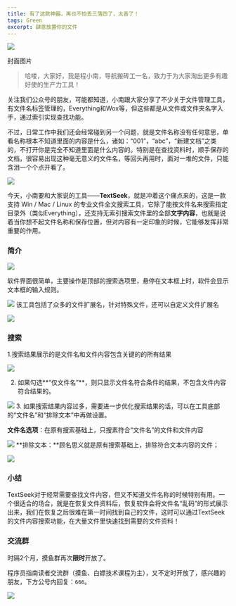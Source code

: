 ```yaml
---
title: 有了这款神器，再也不怕丢三落四了，太香了！
tags: Green
excerpt: 肆意放置你的文件
---
```



![](https://navtool.gitee.io/blog/assets/imgs/20221123/000.jpg)

封面图片


> 哈喽，大家好，我是程小南，导航搬砖工一名，致力于为大家淘出更多有趣好使的生产力工具！

关注我们公众号的朋友，可能都知道，小南跟大家分享了不少关于文件管理工具，有文件名标签管理的，Everything和Wox等，但这些都是从文件或文件夹名字入手，通过索引实现查找功能。

不过，日常工作中我们还会经常碰到另一个问题，就是文件名称没有任何意思，单看名称根本不知道里面的内容是什么，诸如：“001”，“abc”，“新建文档”之类的，不打开你是完全不知道里面是什么内容的。特别是在查找资料时，顺手保存的文档，很容易出现这种毫无意义的文件名，等回头再用时，面对一堆的文件，只能含泪一个个点开看了。

![](https://navtool.gitee.io/blog/assets/imgs/20221123/001.jpg)

今天，小南要和大家说的工具——**TextSeek**，就是冲着这个痛点来的，这是一款支持 Win / Mac / Linux 的专业文件全文搜索工具，它除了能按文件名来搜索指定目录外（类似Everything），还支持无索引搜索文件里的全部**文字内容**，也就是说着当你想不起文件名称和保存位置，但对内容有一定印象的时候，它能够发挥非常重要的作用。

### 简介

![](https://navtool.gitee.io/blog/assets/imgs/20221123/002.jpg)

软件界面很简单，主要操作是顶部的搜索选项里，悬停在文本框上时，软件会显示文本框的输入规则。

![](https://navtool.gitee.io/blog/assets/imgs/20221123/003.jpg)
该工具包括了众多的文件扩展名，针对特殊文件，还可以自定义文件扩展名

![](https://navtool.gitee.io/blog/assets/imgs/20221123/004.jpg)
### 搜索

 1.搜索结果展示的是文件名和文件内容包含关键的的所有结果

![](https://navtool.gitee.io/blog/assets/imgs/20221123/005.jpg)

2. 如果勾选**“仅文件名”**，则只显示文件名符合条件的结果，不包含文件内容符合结果的。

![](https://navtool.gitee.io/blog/assets/imgs/20221123/006.jpg)
3. 如果搜索结果内容过多，需要进一步优化搜索结果的话，可以在工具底部的“文件名”和“排除文本”中再做设置。

**文件名选项**：在原有搜索基础上，只搜素符合“文件名”的文件和文件内容

![](https://navtool.gitee.io/blog/assets/imgs/20221123/007.jpg)
**排除文本：**顾名思义就是原有搜索基础上，排除符合文本内容的文件；

![](https://navtool.gitee.io/blog/assets/imgs/20221123/008.jpg)

### 小结

TextSeek对于经常需要查找文件内容，但又不知道文件名称的时候特别有用。一个很适合的场合，就是在恢复文件资料后，恢复软件会将文件名“乱码”的形式展示出来，我们在恢复之后很难在第一时间找到自己的文件，这时可以通过TextSeek的文件内容搜索功能，在大量文件里快速找到需要的文件资料！

### 交流群

时隔2个月，摸鱼群再次**限时**开放了。

程序员指南读者交流群（摸鱼、白嫖技术课程为主），又不定时开放了，感兴趣的朋友，下方公号内回复：`666`。

![](https://navtool.gitee.io/blog/assets/imgs/20221027/111.jpg)
